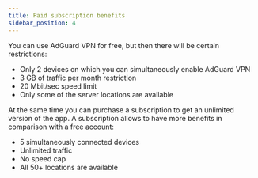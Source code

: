 ```yaml
---
title: Paid subscription benefits
sidebar_position: 4
---
```

 
You can use AdGuard VPN for free, but then there will be certain restrictions:

* Only 2 devices on which you can simultaneously enable AdGuard VPN
* 3 GB of traffic per month restriction  
* 20 Mbit/sec speed limit
* Only some of the server locations are available

At the same time you can purchase a subscription to get an unlimited version of the app. 
A subscription allows to have more benefits in comparison with a free account:
 
* 5 simultaneously connected devices 
* Unlimited traffic 
* No speed cap 
* All 50+ locations are available 